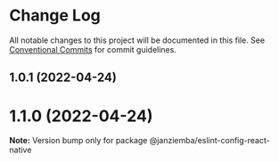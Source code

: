 # Change Log

All notable changes to this project will be documented in this file.
See [Conventional Commits](https://conventionalcommits.org) for commit guidelines.

## 1.0.1 (2022-04-24)

# 1.1.0 (2022-04-24)

**Note:** Version bump only for package @janziemba/eslint-config-react-native
